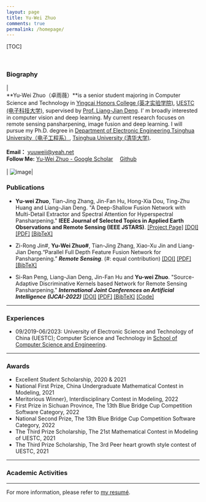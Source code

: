 ```yaml
---
layout: page
title: Yu-Wei Zhuo
comments: true
permalink: /homepage/
---
```


[TOC]

<style>
.biblist { }

/* The item */
.biblist li { }

/* You can define custom styles for plstyle field here. */

/*************************************
   The box that contain BibTeX code
 *************************************/
div.noshow { display: none; }
div.BibTeX {
  margin-right: 1%;
  margin-left: 3%;
  margin-top: 1.2em;
  margin-bottom: 1.3em;
  border: 1px solid silver;
  padding: 0.3em 0.5em;
  background: #eeeeee;
}
div.BibTeX pre { font-size: 100%; overflow: auto;  width: 100%; }
</style>

<script>
function toggleBibtex(articleid) {
  var bib = document.getElementById('bib_'+articleid);
  if (bib) {
    if(bib.className.indexOf('BibTeX') != -1) {
    bib.className.indexOf('noshow') == -1?bib.className = 'BibTeX noshow':bib.className = 'BibTeX';
    }
  } else {
    return;
  }
}
</script>



​	
### Biography

| <br>**Yu-Wei Zhuo（卓雨薇）**is a senior student majoring in Computer Science and Technology in [Yingcai Honors College (英才实验学院)](https://www.yingcai.uestc.edu.cn/), [UESTC (电子科技大学)](https://www.uestc.edu.cn/), supervised by [Prof. Liang-Jian Deng](https://liangjiandeng.github.io/). I' m broadly interested in computer vision and deep learning. My current research focuses on remote sensing pansharpening, image fusion and deep learning. I will pursue my Ph.D. degree in [Department of Electronic Engineering,Tsinghua University（电子工程系）](https://www.ee.tsinghua.edu.cn/), [Tsinghua University (清华大学)](https://www.tsinghua.edu.cn/).<br> <br> **Email：** [yuuweii@yeah.net](mailto:yuuweii@yeah.net) <br> **Follow Me:** [‪Yu-Wei Zhuo‬ - ‪Google Scholar‬](https://scholar.google.com.hk/citations?user=5k7OYLsAAAAJ)&emsp; [Github](https://github.com/Pluto-wei) <br><br>|  ![image](https://Pluto-wei.github.io/images/3.jpg)|



### Publications

* **Yu-wei Zhuo**, Tian-Jing Zhang, Jin-Fan Hu, Hong-Xia Dou, Ting-Zhu Huang and Liang-Jian Deng. "A Deep-Shallow Fusion Network with Multi-Detail Extractor and Spectral Attention for Hyperspectral Pansharpening." **IEEE Journal of Selected Topics in Applied Earth Observations and Remote Sensing (IEEE JSTARS)**. [[Project Page]](https://github.com/liangjiandeng/Hyper-DSNet) [[DOI]](https://ieeexplore.ieee.org/document/9870551/) [[PDF]](https://pluto-wei.github.io/papers/2022/zhuo-jstars2022.pdf) <a href="javascript:toggleBibtex('zhuo2022jstars')" class="textlink">[BibTeX]</a>

<div id="bib_zhuo2022jstars" class="BibTeX noshow">
<pre>
@ARTICLE{zhuo2022jstars,
  	title={A Deep-Shallow Fusion Network With Multidetail Extractor and Spectral Attention for Hyperspectral Pansharpening},
  	author={Zhuo, Yu-Wei and Zhang, Tian-Jing and Hu, Jin-Fan and Dou, Hong-Xia and Huang, Ting-Zhu and Deng, Liang-Jian},
  	journal={IEEE Journal of Selected Topics in Applied Earth Observations and Remote Sensing},
  	volume={15},
  	pages={7539--7555},
  	year={2022},
  	publisher={IEEE}
}
</pre>
</div>




* Zi-Rong Jin#, **Yu-Wei Zhuo#**, Tian-Jing Zhang, Xiao-Xu Jin and Liang-Jian Deng.“Parallel Full Depth Feature Fusion Network for Pansharpening.” ***Remote Sensing***. (#: equal contribution) [[DOI]](https://doi.org/10.3390/rs14030466) [[PDF]](https://pluto-wei.github.io/papers/2022/jin-remote2022.pdf) <a href="javascript:toggleBibtex('jin2022remote')" class="textlink">[BibTeX]</a>

<div id="bib_jin2022remote" class="BibTeX noshow">
<pre>
@article{jin2022remote,
  title={Remote Sensing Pansharpening by Full-Depth Feature Fusion},
  author={Jin, Zi-Rong and Zhuo, Yu-Wei and Zhang, Tian-Jing and Jin, Xiao-Xu and Jing, Shuaiqi and Deng, Liang-Jian},
  journal={Remote Sensing},
  volume={14},
  number={3},
  pages={466},
  year={2022},
  publisher={MDPI}
}
</pre>
</div>




* Si-Ran Peng, Liang-Jian Deng, Jin-Fan Hu and **Yu-wei Zhuo**. "Source-Adaptive Discriminative Kernels based Network for Remote Sensing Pansharpening." ***International Joint Conferences on Artificial Intelligence (IJCAI-2022)*** [[DOI]](https://www.ijcai.org/proceedings/2022/179) [[PDF]](https://pluto-wei.github.io/papers/2022/peng-ijcai2022.pdf) <a href="javascript:toggleBibtex('pengijcai2022')" class="textlink">[BibTeX]</a> [[Code]](https://github.com/liangjiandeng/ADKNet)

<div id="bib_pengijcai2022" class="BibTeX noshow">
<pre>
@ARTICLE{pengijcai2022,
	author={Peng, Si-ran and Deng, Liang-Jian and Hu, Jin-Fan and Zhuo, Yu-wei},
	journal={International Joint Conferences on Artificial Intelligence (IJCAI)}, 
	title={Source-Adaptive Discriminative Kernels based Network for Remote Sensing Pansharpening}, 
	year={2022},
	volume={},
	number={},
	pages={},
	doi={}
   }
</pre>
</div>


---

### Experiences 

* 09/2019-06/2023: University of Electronic Science and Technology of China (UESTC); Computer Science and Technology in [School of Computer Science and Engineering](https://en.uestc.edu.cn/info/1015/1407.htm).

---

### Awards

* Excellent Student Scholarship, 2020 \& 2021
* National First Prize, China Undergraduate Mathematical Contest in Modeling, 2021
* Meritorious Winner}, Interdisciplinary Contest in Modeling, 2022
* First Prize in Sichuan Province, The 13th Blue Bridge Cup Competition Software Category, 2022
* National Second Prize, The 13th Blue Bridge Cup Competition Software Category, 2022
* The Third Prize Scholarship, The 21st Mathematical Contest in Modeling of UESTC, 2021
* The Third Prize Scholarship, The 3rd Peer heart growth style contest of UESTC, 2021



---

### Academic Activities




---

For more information, please refer to <a href="https://pluto-wei.github.io/CV-Yuwei-Zhuo-EN.pdf">my resumé</a>.

<script type="text/javascript" src="//rf.revolvermaps.com/0/0/6.js?i=573geowbknl&amp;m=7&amp;c=ffc000&amp;cr1=ffffff&amp;f=arial&amp;l=1&amp;s=170&amp;bv=70" async="async"></script>



